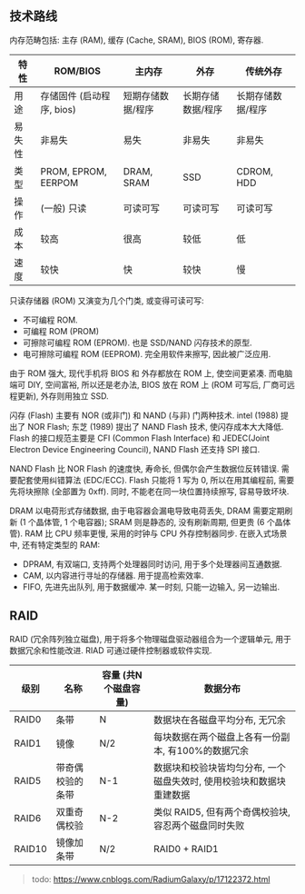 ## 技术路线

内存范畴包括: 主存 (RAM), 缓存 (Cache, SRAM), BIOS (ROM), 寄存器.

| 特性   | ROM/BIOS                  | 主内存              | 外存              | 传统外存          |
| ------ | ------------------------- | ----------------- | ----------------- | ----------------- |
| 用途   | 存储固件 (启动程序, bios) | 短期存储数据/程序 | 长期存储数据/程序 | 长期存储数据/程序 |
| 易失性 | 非易失                    | 易失              | 非易失            | 非易失            |
| 类型   | PROM, EPROM, EERPOM       | DRAM, SRAM        | SSD               | CDROM, HDD        |
| 操作   | (一般) 只读       | 可读可写          | 可读可写          |   可读可写                |
| 成本   | 较高                      | 很高              | 较低              |  低                 |
| 速度   | 较快                      | 快                | 较快              | 慢                  |

只读存储器 (ROM) 又演变为几个门类, 或变得可读可写:
- 不可编程 ROM. 
- 可编程 ROM (PROM)
- 可擦除可编程 ROM (EPROM). 也是 SSD/NAND 闪存技术的原型.
- 电可擦除可编程 ROM (EEPROM). 完全用软件来擦写, 因此被广泛应用.

由于 ROM 强大, 现代手机将 BIOS 和 外存都放在 ROM 上, 使空间更紧凑. 而电脑端可 DIY, 空间富裕, 所以还是老办法, BIOS 放在 ROM 上 (ROM 可写后, 厂商可远程更新), 外存则用独立 SSD.

闪存 (Flash) 主要有 NOR (或非门) 和 NAND (与非) 门两种技术. intel (1988) 提出了 NOR Flash; 东芝 (1989) 提出了 NAND Flash 技术, 使闪存成本大大降低. Flash 的接口规范主要是 CFI (Common Flash Interface) 和 JEDEC(Joint Electron Device Engineering Council), NAND Flash 还支持 SPI 接口.

NAND Flash 比 NOR Flash 的速度快, 寿命长, 但偶尔会产生数据位反转错误. 需要配套使用纠错算法 (EDC/ECC). Flash 只能将 1 写为 0, 所以在用其编程前, 需要先将块擦除 (全部置为 0xff). 同时, 不能老在同一块位置持续擦写, 容易导致坏块.

DRAM 以电荷形式存储数据, 由于电容器会漏电导致电荷丢失, DRAM 需要定期刷新 (1 个晶体管, 1 个电容器); SRAM 则是静态的, 没有刷新周期, 但更贵 (6 个晶体管). RAM 比 CPU 频率更慢, 采用的时钟与 CPU 外存控制器同步. 在嵌入式场景中, 还有特定类型的 RAM:
- DPRAM, 有双端口, 支持两个处理器同时访问, 用于多个处理器间互通数据.
- CAM, 以内容进行寻址的存储器. 用于提高检索效率.
- FIFO, 先进先出队列, 用于数据缓冲. 某一时刻, 只能一边输入, 另一边输出.

## RAID

RAID (冗余阵列独立磁盘), 用于将多个物理磁盘驱动器组合为一个逻辑单元, 用于数据冗余和性能改进. RIAD 可通过硬件控制器或软件实现.

| 级别   | 名称             | 容量 (共N个磁盘容量)           | 数据分布                                           |
| ------ | ---------------- | -------------- | -------------------------------------------------- |
| RAID0  | 条带             | N       | 数据块在各磁盘平均分布, 无冗余                     |
| RAID1  | 镜像             | N/2 | 每块数据在两个磁盘上各有一份副本, 有100%的数据冗余 |
| RAID5  | 带奇偶校验的条带 |  N-1              |  数据块和校验块皆均匀分布, 一个磁盘失效时, 使用校验块和数据块重建数据                                                 |
| RAID6  | 双重奇偶校验     | N-2               | 类似 RAID5, 但有两个奇偶校验块, 容忍两个磁盘同时失败                                                   |
| RAID10 | 镜像加条带                 | N/2               | RAID0 + RAID1                                                   |

> todo: https://www.cnblogs.com/RadiumGalaxy/p/17122372.html